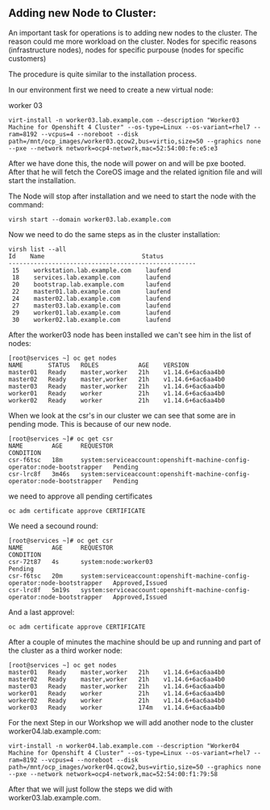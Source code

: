## Adding new Node to Cluster:

An important task for operations is to adding new nodes to the cluster. The reason could me more workload on the cluster. Nodes for specific reasons (infrastructure nodes), nodes for specific purpouse (nodes for specific customers)

The procedure is quite similar to the installation process.

In our environment first we need to create a new virtual node:

worker 03

```
virt-install -n worker03.lab.example.com --description "Worker03 Machine for Openshift 4 Cluster" --os-type=Linux --os-variant=rhel7 --ram=8192 --vcpus=4 --noreboot --disk path=/mnt/ocp_images/worker03.qcow2,bus=virtio,size=50 --graphics none --pxe --network network=ocp4-network,mac=52:54:00:fe:e5:e3
```

After we have done this, the node will power on and will be pxe booted. After that he will fetch the CoreOS image and the related ignition file and will start the installation.

The Node will stop after installation and we need to start the node with the command:

```
virsh start --domain worker03.lab.example.com
```

Now we need to do the same steps as in the cluster installation:

```
virsh list --all
Id    Name                           Status
----------------------------------------------------
 15    workstation.lab.example.com    laufend
 18    services.lab.example.com       laufend
 20    bootstrap.lab.example.com      laufend
 22    master01.lab.example.com       laufend
 24    master02.lab.example.com       laufend
 27    master03.lab.example.com       laufend
 29    worker01.lab.example.com       laufend
 30    worker02.lab.example.com       laufend
```

After the worker03 node has been installed we can't see him in the list of nodes:

```
[root@services ~] oc get nodes
NAME       STATUS   ROLES           AGE    VERSION
master01   Ready    master,worker   21h    v1.14.6+6ac6aa4b0
master02   Ready    master,worker   21h    v1.14.6+6ac6aa4b0
master03   Ready    master,worker   21h    v1.14.6+6ac6aa4b0
worker01   Ready    worker          21h    v1.14.6+6ac6aa4b0
worker02   Ready    worker          21h    v1.14.6+6ac6aa4b0
```

When we look at the csr's in our cluster we can see that some are in pending mode. This is because of our new node. 

```
[root@services ~]# oc get csr
NAME        AGE     REQUESTOR                                                                   CONDITION
csr-f6tsc   18m     system:serviceaccount:openshift-machine-config-operator:node-bootstrapper   Pending
csr-lrc8f   3m46s   system:serviceaccount:openshift-machine-config-operator:node-bootstrapper   Pending
```

we need to approve all pending certificates

```
oc adm certificate approve CERTIFICATE
```

We need a secound round:

```
[root@services ~]# oc get csr
NAME        AGE     REQUESTOR                                                                   CONDITION
csr-72t87   4s      system:node:worker03                                                        Pending
csr-f6tsc   20m     system:serviceaccount:openshift-machine-config-operator:node-bootstrapper   Approved,Issued
csr-lrc8f   5m19s   system:serviceaccount:openshift-machine-config-operator:node-bootstrapper   Approved,Issued
```

And a last approvel:

```
oc adm certificate approve CERTIFICATE
```

After a couple of minutes the machine should be up and running and part of the cluster as a third worker node:

```
[root@services ~] oc get nodes
master01   Ready    master,worker   21h    v1.14.6+6ac6aa4b0
master02   Ready    master,worker   21h    v1.14.6+6ac6aa4b0
master03   Ready    master,worker   21h    v1.14.6+6ac6aa4b0
worker01   Ready    worker          21h    v1.14.6+6ac6aa4b0
worker02   Ready    worker          21h    v1.14.6+6ac6aa4b0
worker03   Ready    worker          174m   v1.14.6+6ac6aa4b0
```

For the next Step in our Workshop we will add another node to the cluster worker04.lab.example.com:

```
virt-install -n worker04.lab.example.com --description "Worker04 Machine for Openshift 4 Cluster" --os-type=Linux --os-variant=rhel7 --ram=8192 --vcpus=4 --noreboot --disk path=/mnt/ocp_images/worker04.qcow2,bus=virtio,size=50 --graphics none --pxe --network network=ocp4-network,mac=52:54:00:f1:79:58
```

After that we will just follow the steps we did with worker03.lab.example.com.
